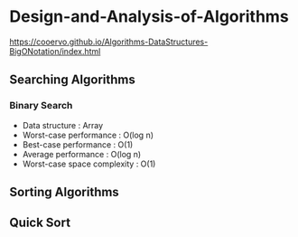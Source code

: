 # Design-and-Analysis-of-Algorithms

https://cooervo.github.io/Algorithms-DataStructures-BigONotation/index.html

## Searching Algorithms
### Binary Search
- Data structure	            : Array
- Worst-case performance	    : O(log n)
- Best-case performance	      : O(1)
- Average performance	        : O(log n)
- Worst-case space complexity	: O(1)

## Sorting Algorithms
## Quick Sort









